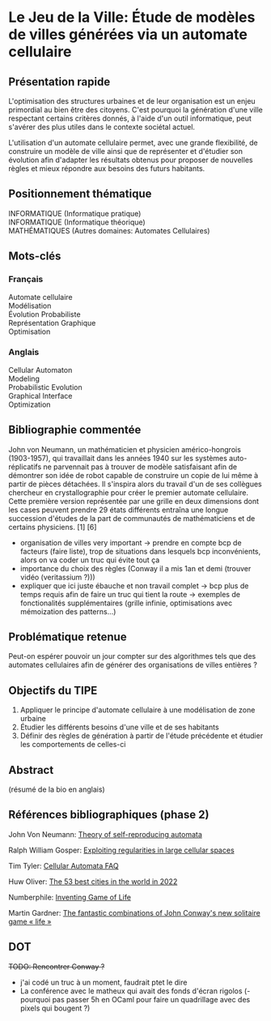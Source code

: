# Le Jeu de la Ville: Étude de modèles de villes générées via un automate cellulaire

## Présentation rapide
L'optimisation des structures urbaines et de leur organisation est un enjeu primordial au bien être des citoyens.
C'est pourquoi la génération d'une ville respectant certains critères donnés, à l'aide d'un outil informatique, peut s'avérer des plus utiles dans le contexte sociétal actuel.

L'utilisation d'un automate cellulaire permet, avec une grande flexibilité, de construire un modèle de ville ainsi que de représenter et d'étudier son évolution afin d'adapter les résultats obtenus pour proposer de nouvelles règles et mieux répondre aux besoins des futurs habitants.

## Positionnement thématique
INFORMATIQUE (Informatique pratique)  
INFORMATIQUE (Informatique théorique)  
MATHÉMATIQUES (Autres domaines: Automates Cellulaires)  

## Mots-clés
### Français
Automate cellulaire  
Modélisation  
Évolution Probabiliste  
Représentation Graphique  
Optimisation  

### Anglais
Cellular Automaton  
Modeling  
Probabilistic Evolution  
Graphical Interface  
Optimization  

## Bibliographie commentée
John von Neumann, un mathématicien et physicien américo-hongrois (1903-1957), qui travaillait dans les années 1940 sur les systèmes auto-réplicatifs ne parvennait pas à trouver de modèle satisfaisant afin de démontrer son idée de robot capable de construire un copie de lui même à partir de pièces détachées. Il s'inspira alors du travail d'un de ses collègues chercheur en crystallographie pour créer le premier automate cellulaire. Cette première version représentée par une grille en deux dimensions dont les cases peuvent prendre 29 états différents entraîna une longue succession d'études de la part de communautés de mathématiciens et de certains physiciens. [1] [6]

- organisation de villes very important -> prendre en compte bcp de facteurs (faire liste), trop de situations dans lesquels bcp inconvénients, alors on va coder un truc qui évite tout ça
- importance du choix des règles (Conway il a mis 1an et demi (trouver vidéo (veritassium ?)))
- expliquer que ici juste ébauche et non travail complet -> bcp plus de temps requis afin de faire un truc qui tient la route -> exemples de fonctionalités supplémentaires (grille infinie, optimisations avec mémoization des patterns...)

## Problématique retenue
Peut-on espérer pouvoir un jour compter sur des algorithmes tels que des automates cellulaires afin de générer des organisations de villes entières ?

## Objectifs du TIPE
1. Appliquer le principe d'automate cellulaire à une modélisation de zone urbaine
2. Étudier les différents besoins d'une ville et de ses habitants
3. Définir des règles de génération à partir de l'étude précédente et étudier les comportements de celles-ci

## Abstract
(résumé de la bio en anglais)

## Références bibliographiques (phase 2)
John Von Neumann: [Theory of self-reproducing automata](https://archive.org/details/theoryofselfrepr00vonn_0/page/n13/mode/2up)

Ralph William Gosper: [Exploiting regularities in large cellular spaces](https://doi.org/10.1016/0167-2789(84)90251-3)

Tim Tyler: [Cellular Automata FAQ](http://cafaq.com/)

Huw Oliver: [The 53 best cities in the world in 2022](https://www.timeout.com/things-to-do/best-cities-in-the-world)

Numberphile: [Inventing Game of Life](https://www.youtube.com/watch?v=R9Plq-D1gEk)

Martin Gardner: [The fantastic combinations of John Conway's new solitaire game « life »](https://web.stanford.edu/class/sts145/Library/life.pdf)

## DOT
~~TODO: Rencontrer Conway ?~~
- j'ai codé un truc à un moment, faudrait ptet le dire
- La conférence avec le matheux qui avait des fonds d'écran rigolos
(- pourquoi pas passer 5h en OCaml pour faire un quadrillage avec des pixels qui bougent ?)